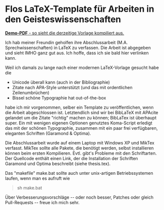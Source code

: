 Flos LaTeX-Template für Arbeiten in den Geisteswissenschaften
=============================================================

[**Demo-PDF** - so sieht die derzeitige Vorlage kompiliert aus.](https://github.com/hacklschorsch/Flos_LaTex_Template_fuer_Geisteswissenschaften/raw/master/thesis.pdf)

Ich hab meiner Freundin geholfen ihre Abschlussarbeit (M.A. Sprechwissenschaften) in LaTeX zu verfassen.
Die Arbeit ist abgegeben und sieht IMHO ganz gut aus. Ich hoffe, dass ich sie bald hier verlinken kann.

Weil ich damals zu lange nach einer modernen LaTeX-Vorlage gesucht habe die

  * Unicode überall kann (auch in der Bibliographie)
  * Zitate nach APA-Style unterstützt (und das mit ordentlichen Zeilenumbrüchen)
  * Bissel schöne Typographie hat out-of-the-box

habe ich mir vorgenommen, selber ein Template zu veröffentlichen, wenn die Arbeit abgeschlossen ist.
Letztendlich sind wir bei BibLaTeX mit APAcite gelandet um die Zitate "richtig" machen zu können; BibLaTex ist überhaupt super. Ein mit wenigen eigenen Optionen genutztes Koma-Script erledigt das mit der schönen Typographie, zusammen mit ein paar frei verfügbaren, eleganten Schriften (Garamond & Optima).

Die Abschlussarbeit wurde auf einem Laptop mit Windows XP und MikTex verfasst. MikTex sollte alle Pakete, die benötigt werden, selbst installieren können beim ersten Kompilieren. Evtl. gibt's Probleme mit den Schriftarten. Der Quellcode enthält einen Link, der die Installation der Schriften Garamond und Optima beschreibt (siehe thesis.tex).

Das "makefile" make.bat sollte auch unter unix-artigen Betriebssystemen laufen, wenn man es aufruft wie
> sh make.bat

Über Verbesserungsvorschläge -- oder noch besser, Patches oder gleich Pull-Requests -- freue ich mich sehr.

